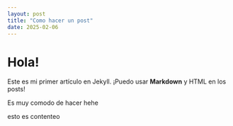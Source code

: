 ```yaml
---
layout: post
title: "Como hacer un post"
date: 2025-02-06
---
```


# Hola!

Este es mi primer artículo en Jekyll. ¡Puedo usar **Markdown** y HTML en los posts!

Es muy comodo de hacer hehe

esto es contenteo
